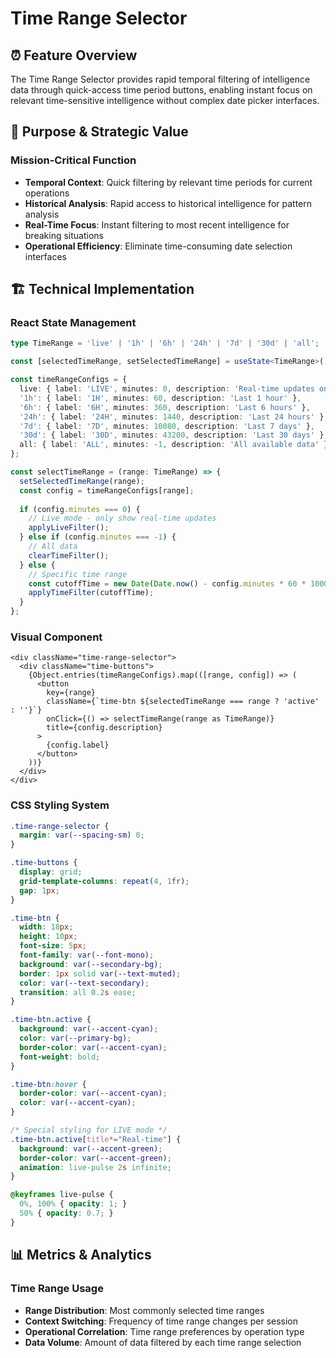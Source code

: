 # Time Range Selector

## ⏰ Feature Overview

The Time Range Selector provides rapid temporal filtering of intelligence data through quick-access time period buttons, enabling instant focus on relevant time-sensitive intelligence without complex date picker interfaces.

## 🎯 Purpose & Strategic Value

### Mission-Critical Function
- **Temporal Context**: Quick filtering by relevant time periods for current operations
- **Historical Analysis**: Rapid access to historical intelligence for pattern analysis
- **Real-Time Focus**: Instant filtering to most recent intelligence for breaking situations
- **Operational Efficiency**: Eliminate time-consuming date selection interfaces

## 🏗 Technical Implementation

### React State Management
```typescript
type TimeRange = 'live' | '1h' | '6h' | '24h' | '7d' | '30d' | 'all';

const [selectedTimeRange, setSelectedTimeRange] = useState<TimeRange>('24h');

const timeRangeConfigs = {
  live: { label: 'LIVE', minutes: 0, description: 'Real-time updates only' },
  '1h': { label: '1H', minutes: 60, description: 'Last 1 hour' },
  '6h': { label: '6H', minutes: 360, description: 'Last 6 hours' },
  '24h': { label: '24H', minutes: 1440, description: 'Last 24 hours' },
  '7d': { label: '7D', minutes: 10080, description: 'Last 7 days' },
  '30d': { label: '30D', minutes: 43200, description: 'Last 30 days' },
  all: { label: 'ALL', minutes: -1, description: 'All available data' }
};

const selectTimeRange = (range: TimeRange) => {
  setSelectedTimeRange(range);
  const config = timeRangeConfigs[range];
  
  if (config.minutes === 0) {
    // Live mode - only show real-time updates
    applyLiveFilter();
  } else if (config.minutes === -1) {
    // All data
    clearTimeFilter();
  } else {
    // Specific time range
    const cutoffTime = new Date(Date.now() - config.minutes * 60 * 1000);
    applyTimeFilter(cutoffTime);
  }
};
```

### Visual Component
```tsx
<div className="time-range-selector">
  <div className="time-buttons">
    {Object.entries(timeRangeConfigs).map(([range, config]) => (
      <button
        key={range}
        className={`time-btn ${selectedTimeRange === range ? 'active' : ''}`}
        onClick={() => selectTimeRange(range as TimeRange)}
        title={config.description}
      >
        {config.label}
      </button>
    ))}
  </div>
</div>
```

### CSS Styling System
```css
.time-range-selector {
  margin: var(--spacing-sm) 0;
}

.time-buttons {
  display: grid;
  grid-template-columns: repeat(4, 1fr);
  gap: 1px;
}

.time-btn {
  width: 18px;
  height: 10px;
  font-size: 5px;
  font-family: var(--font-mono);
  background: var(--secondary-bg);
  border: 1px solid var(--text-muted);
  color: var(--text-secondary);
  transition: all 0.2s ease;
}

.time-btn.active {
  background: var(--accent-cyan);
  color: var(--primary-bg);
  border-color: var(--accent-cyan);
  font-weight: bold;
}

.time-btn:hover {
  border-color: var(--accent-cyan);
  color: var(--accent-cyan);
}

/* Special styling for LIVE mode */
.time-btn.active[title*="Real-time"] {
  background: var(--accent-green);
  border-color: var(--accent-green);
  animation: live-pulse 2s infinite;
}

@keyframes live-pulse {
  0%, 100% { opacity: 1; }
  50% { opacity: 0.7; }
}
```

## 📊 Metrics & Analytics

### Time Range Usage
- **Range Distribution**: Most commonly selected time ranges
- **Context Switching**: Frequency of time range changes per session
- **Operational Correlation**: Time range preferences by operation type
- **Data Volume**: Amount of data filtered by each time range selection
